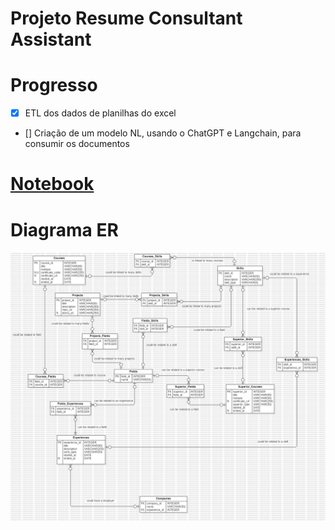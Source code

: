 # Projeto Resume Consultant Assistant

# Progresso

- [X] ETL dos dados de planilhas do excel
- [] Criação de um modelo NL, usando o ChatGPT e Langchain, para consumir os documentos

# [Notebook](/notebooks/my_resume_notebook.ipynb)

# Diagrama ER
![Diagrama ER das tabelas](/docs/diagramas/ERDDiagram.jpg)

